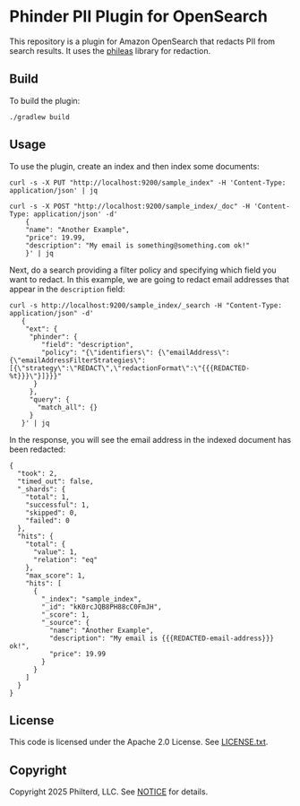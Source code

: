 # Phinder PII Plugin for OpenSearch

This repository is a plugin for Amazon OpenSearch that redacts PII from search results. It uses the [phileas](https://github.com/philterd/phileas/) library for redaction.

## Build

To build the plugin:

```
./gradlew build
```

## Usage

To use the plugin, create an index and then index some documents:

```
curl -s -X PUT "http://localhost:9200/sample_index" -H 'Content-Type: application/json' | jq
```

```
curl -s -X POST "http://localhost:9200/sample_index/_doc" -H 'Content-Type: application/json' -d'
    {
    "name": "Another Example",
    "price": 19.99,
    "description": "My email is something@something.com ok!"
    }' | jq
```

Next, do a search providing a filter policy and specifying which field you want to redact. In this example,
we are going to redact email addresses that appear in the `description` field:

```
curl -s http://localhost:9200/sample_index/_search -H "Content-Type: application/json" -d'
   {
    "ext": {
     "phinder": {
        "field": "description",
        "policy": "{\"identifiers\": {\"emailAddress\":{\"emailAddressFilterStrategies\":[{\"strategy\":\"REDACT\",\"redactionFormat\":\"{{{REDACTED-%t}}}\"}]}}}"
      }
     },
     "query": {
       "match_all": {}
     }
   }' | jq
```

In the response, you will see the email address in the indexed document has been redacted:

```
{
  "took": 2,
  "timed_out": false,
  "_shards": {
    "total": 1,
    "successful": 1,
    "skipped": 0,
    "failed": 0
  },
  "hits": {
    "total": {
      "value": 1,
      "relation": "eq"
    },
    "max_score": 1,
    "hits": [
      {
        "_index": "sample_index",
        "_id": "kK0rcJQB8PH88cC0FmJH",
        "_score": 1,
        "_source": {
          "name": "Another Example",
          "description": "My email is {{{REDACTED-email-address}}} ok!",
          "price": 19.99
        }
      }
    ]
  }
}
```

## License
This code is licensed under the Apache 2.0 License. See [LICENSE.txt](LICENSE.txt).

## Copyright
Copyright 2025 Philterd, LLC. See [NOTICE](NOTICE.txt) for details.
